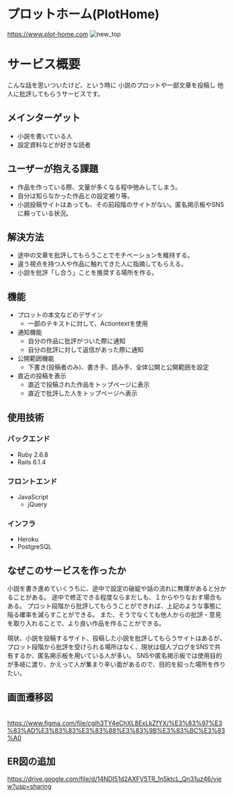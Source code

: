 # プロットホーム(PlotHome)

https://www.plot-home.com
![new_top](https://user-images.githubusercontent.com/88316627/165045760-5979a513-5dde-43a1-bd76-eedbed596832.jpeg)


# サービス概要
こんな話を思いついたけど、という時に
小説のプロットや一部文章を投稿し
他人に批評してもらうサービスです。

## メインターゲット
- 小説を書いている人
- 設定資料などが好きな読者

## ユーザーが抱える課題
- 作品を作っている際、文量が多くなる程中弛みしてしまう。
- 自分は知らなかった作品との設定被り等。
- 小説投稿サイトはあっても、その前段階のサイトがない。匿名掲示板やSNSに頼っている状況。

## 解決方法
- 途中の文章を批評してもらうことでモチベーションを維持する。
- 違う視点を持つ人や作品に触れてきた人に指摘してもらえる。
- 小説を批評「し合う」ことを推奨する場所を作る。

## 機能
- プロットの本文などのデザイン
  - 一部のテキストに対して、Actiontextを使用
- 通知機能
  - 自分の作品に批評がついた際に通知
  - 自分の批評に対して返信があった際に通知
- 公開範囲機能
  - 下書き(投稿者のみ)、書き手、読み手、全体公開と公開範囲を設定
- 直近の投稿を表示
  - 直近で投稿された作品をトップページに表示
  - 直近で批評した人をトップページへ表示

## 使用技術
### バックエンド
- Ruby 2.6.8
- Rails 6.1.4
### フロントエンド
- JavaScript
  - jQuery
### インフラ
- Heroku
- PostgreSQL

## なぜこのサービスを作ったか
小説を書き進めていくうちに、途中で設定の破綻や話の流れに無理があると分かることがある。
途中で修正できる程度ならまだしも、１からやりなおす場合もある。
プロット段階から批評してもらうことができれば、上記のような事態に陥る確率を減らすことができる。
また、そうでなくても他人からの批評・意見を取り入れることで、より良い作品を作ることができる。

現状、小説を投稿するサイト、投稿した小説を批評してもらうサイトはあるが、
プロット段階から批評を受けられる場所はなく、現状は個人ブログをSNSで共有するか、匿名掲示板を用いている人が多い。
SNSや匿名掲示板では使用目的が多岐に渡り、かえって人が集まり辛い面があるので、目的を絞った場所を作りたい。

## 画面遷移図
　https://www.figma.com/file/cgih3TY4eChXL8ExLkZfYX/%E3%83%97%E3%83%AD%E3%83%83%E3%83%88%E3%83%9B%E3%83%BC%E3%83%A0

## ER図の追加
https://drive.google.com/file/d/14NDI51d2AXFV5TR_1n5ktcL_Qn31uz46/view?usp=sharing
